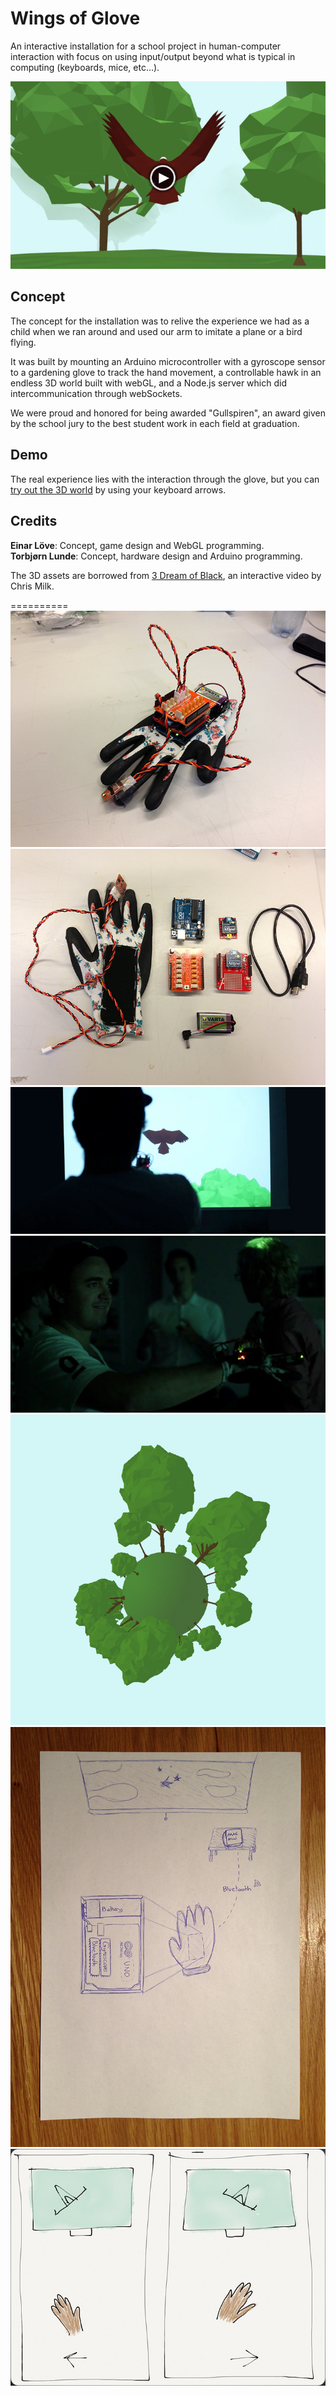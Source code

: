

# Wings of Glove
An interactive installation for a school project in human-computer interaction with focus on using input/output beyond what is typical in computing (keyboards, mice, etc…).

[![A video demo of the 3D world](http://github.com/einarlove/wings-of-glove/raw/master/readme-files/link-to-video.jpg?raw=true)](http://f.cl.ly/items/2r2y0c1Y1E1U3m3d3N2Q/demo-of-wings-of-glove.webmhd.webm)

## Concept
The concept for the installation was to relive the experience we had as a child when we ran around and used our arm to imitate a plane or a bird flying.

It was built by mounting an Arduino microcontroller with a gyroscope sensor to a gardening glove to track the hand movement, a controllable hawk in an endless 3D world built with webGL, and a Node.js server which did intercommunication through webSockets.

We were proud and honored for being awarded "Gullspiren", an award given by the school jury to the best student work in each field at graduation.

## Demo
The real experience lies with the interaction through the glove, but you can [try out the 3D world](http://einarlove.com/view/wingsofglove/) by using your keyboard arrows.

## Credits
**Einar Löve**: Concept, game design and WebGL programming.  
**Torbjørn Lunde**: Concept, hardware design and Arduino programming.

The 3D assets are borrowed from [3 Dream of Black](http://www.ro.me), an interactive video by Chris Milk.

==========
![Image of the gardening glove](http://github.com/einarlove/wings-of-glove/raw/master/readme-files/glove.jpg?raw=true)
![Overview of the Arduino parts](http://github.com/einarlove/wings-of-glove/raw/master/readme-files/arduino-parts.jpg?raw=true)
![View from the behind of the installation](http://github.com/einarlove/wings-of-glove/raw/master/readme-files/from-behind.jpg?raw=true)
![View from the side of the installation](http://github.com/einarlove/wings-of-glove/raw/master/readme-files/from-sideline.jpg?raw=true)
![A view from the 3D world](http://github.com/einarlove/wings-of-glove/raw/master/readme-files/planet-with-trees.jpg?raw=true)
![Sketch from concept development](http://github.com/einarlove/wings-of-glove/raw/master/readme-files/sketch.jpg?raw=true)
![Storyboard from concept development](http://github.com/einarlove/wings-of-glove/raw/master/readme-files/storyboard.jpg?raw=true)




